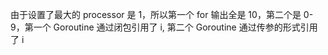 由于设置了最大的 processor 是 1，所以第一个 for 输出全是 10，第二个是 0-9，第一个 Goroutine 通过闭包引用了 i, 第二个 Goroutine 通过传参的形式引用了 i